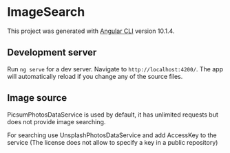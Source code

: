 # ImageSearch

This project was generated with [Angular CLI](https://github.com/angular/angular-cli) version 10.1.4.

## Development server

Run `ng serve` for a dev server. Navigate to `http://localhost:4200/`. The app will automatically reload if you change any of the source files.

## Image source

PicsumPhotosDataService is used by default, it has unlimited requests but does not provide image searching.

For searching use UnsplashPhotosDataService and add AccessKey to the service (The license does not allow to specify a key in a public repository)
